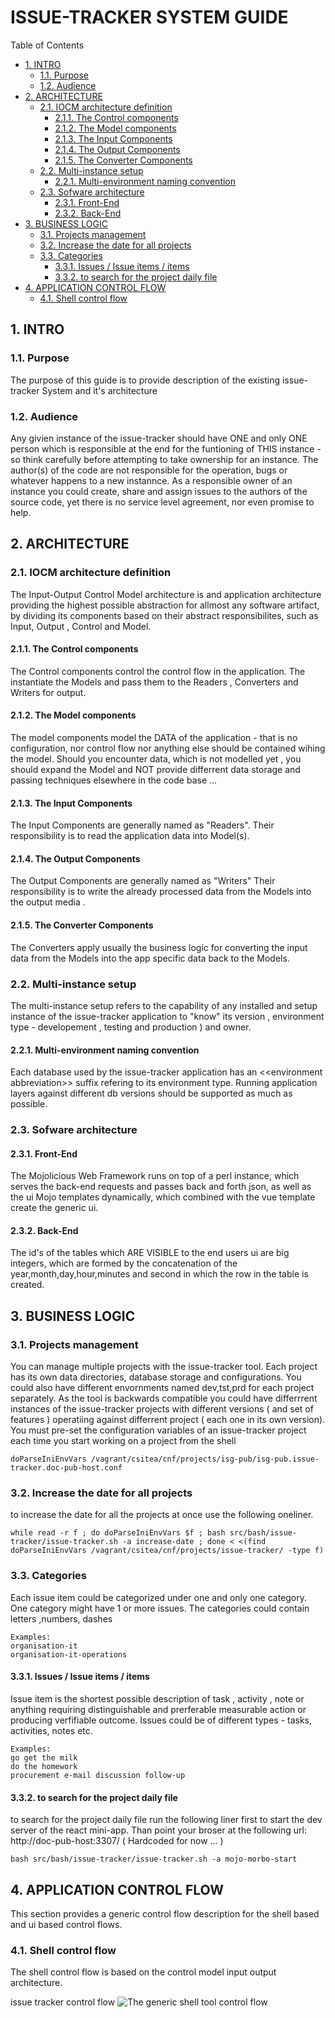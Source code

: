 #  ISSUE-TRACKER SYSTEM GUIDE


Table of Contents

  * [1. INTRO](#1-intro)
    * [1.1. Purpose](#11-purpose)
    * [1.2. Audience](#12-audience)
  * [2. ARCHITECTURE](#2-architecture)
    * [2.1. IOCM architecture definition](#21-iocm-architecture-definition)
      * [2.1.1. The Control components](#211-the-control-components)
      * [2.1.2. The Model components](#212-the-model-components)
      * [2.1.3. The Input Components](#213-the-input-components)
      * [2.1.4. The Output Components](#214-the-output-components)
      * [2.1.5. The Converter Components](#215-the-converter-components)
    * [2.2. Multi-instance setup](#22-multi-instance-setup)
      * [2.2.1. Multi-environment naming convention](#221-multi-environment-naming-convention)
    * [2.3. Sofware architecture](#23-sofware-architecture)
      * [2.3.1. Front-End](#231-front-end)
      * [2.3.2. Back-End](#232-back-end)
  * [3. BUSINESS LOGIC](#3-business-logic)
    * [3.1. Projects management](#31-projects-management)
    * [3.2. Increase the date for all projects](#32-increase-the-date-for-all-projects)
    * [3.3. Categories](#33-categories)
      * [3.3.1. Issues / Issue items / items](#331-issues-/-issue-items-/-items)
      * [3.3.2. to search for the project daily file](#332-to-search-for-the-project-daily-file)
  * [4. APPLICATION CONTROL FLOW ](#4-application-control-flow-)
    * [4.1. Shell control flow](#41-shell-control-flow)


    

## 1. INTRO


    

### 1.1. Purpose
The purpose of this guide is to provide description of the existing issue-tracker System and it's architecture

    

### 1.2. Audience
Any givien instance of the issue-tracker should have ONE and only ONE person which is responsible at the end for the funtioning of THIS instance - so think carefully before attempting to take ownership for an instance. The author(s) of the code are not responsible for the operation, bugs or whatever happens to a new instannce. As a responsible owner of an instance you could create, share and assign issues to the authors of the source code, yet there is no service level agreement, nor even promise to help. 

    

## 2. ARCHITECTURE


    

### 2.1. IOCM architecture definition
The Input-Output Control Model architecture is and application architecture providing the highest possible abstraction for allmost any software artifact, by dividing its components based on their abstract responsibilites, such as Input, Output , Control and Model. 

    

#### 2.1.1. The Control components
The Control components control the control flow in the application. The instantiate the Models and pass them to the Readers , Converters and Writers for output. 

    

#### 2.1.2. The Model components
The model components model the DATA of the application - that is no configuration, nor control flow nor anything else should be contained wihing the model. 
Should you encounter data, which is not modelled yet , you should expand the Model and NOT provide differrent data storage and passing techniques elsewhere in the code base ... 

    

#### 2.1.3. The Input Components
The Input Components are generally named as "Readers". Their responsibility is to read the application data into Model(s). 

    

#### 2.1.4. The Output Components
The Output Components are generally named as "Writers" Their responsibility is to write the already processed data from the Models into the output media . 

    

#### 2.1.5. The Converter Components
The Converters apply usually the business logic for converting the input data from the Models into the app specific data back to the Models. 

    

### 2.2. Multi-instance setup
The multi-instance setup refers to the capability of any installed and setup instance of the issue-tracker application to "know" its version , environment type  - developement , testing and production ) and owner.

    

#### 2.2.1. Multi-environment naming convention
Each database used by the issue-tracker application has an &lt;&lt;environment abbreviation&gt;&gt; suffix refering to its environment type. Running application layers against different db versions should be supported as much as possible.  

    

### 2.3. Sofware architecture


    

#### 2.3.1. Front-End
The Mojolicious Web Framework runs on top of a perl instance, which serves the back-end requests and passes back and forth json, as well as the ui Mojo templates dynamically, which combined with the vue template create the generic ui. 

    

#### 2.3.2. Back-End
The id's of the tables which ARE VISIBLE to the end users ui are big integers, which are formed by the concatenation of the year,month,day,hour,minutes and second in which the row in the table is created. 

    

## 3. BUSINESS LOGIC


    

### 3.1. Projects management
You can manage multiple projects with the issue-tracker tool. Each project has its own data directories, database storage and configurations. You could also have different envornments named dev,tst,prd for each project separately. 
As the tool is backwards compatible you could have differrrent instances of the issue-tracker projects with different versions ( and set of features ) operatiing against differrent project ( each one in its own version).
You must pre-set the configuration variables of an issue-tracker project each time you start working on a project from the shell

    doParseIniEnvVars /vagrant/csitea/cnf/projects/isg-pub/isg-pub.issue-tracker.doc-pub-host.conf

### 3.2. Increase the date for all projects
to increase the date for all the projects at once use the following oneliner.

    while read -r f ; do doParseIniEnvVars $f ; bash src/bash/issue-tracker/issue-tracker.sh -a increase-date ; done < <(find doParseIniEnvVars /vagrant/csitea/cnf/projects/issue-tracker/ -type f)

### 3.3. Categories
Each issue item could be categorized under one and only one category. One category might have 1 or more issues. 
The categories could contain letters ,numbers, dashes

    Examples:
    organisation-it
    organisation-it-operations

#### 3.3.1. Issues / Issue items / items
Issue item is the shortest possible description of task , activity , note or anything requiring distinguishable and prerferable measurable action or producing verfifiable outcome.
Issues could be of different types - tasks, activities, notes etc. 

    Examples:
    go get the milk
    do the homework
    procurement e-mail discussion follow-up

#### 3.3.2. to search for the project daily file
to search for the project daily file run the following liner first to start the dev server of the react mini-app.
Than point your broser at the following url:
http://doc-pub-host:3307/
( Hardcoded for now … ) 

    bash src/bash/issue-tracker/issue-tracker.sh -a mojo-morbo-start

## 4. APPLICATION CONTROL FLOW 
This section provides a generic control flow description for the shell based and ui based control flows. 

    

### 4.1. Shell control flow
The shell control flow is based on the control model input output architecture. 


issue tracker control flow
![The generic shell tool control flow](https://raw.githubusercontent.com/YordanGeorgiev/issue-tracker/dev/doc/img/devops/shell-action-control-flow-diagram.png)    

